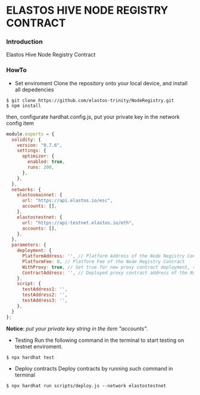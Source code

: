 # ELASTOS HIVE NODE REGISTRY CONTRACT

### Introduction
Elastos Hive Node Registry Contract



### HowTo

- Set enviroment
Clone the repository onto your local device, and install all depedencies

```shell
$ git clone https://github.com/elastos-trinity/NodeRegistry.git
$ npm install
```

then, configurate hardhat.config.js, put your private key in the network config item

```javascript
module.exports = {
  solidity: {
    version: "0.7.6",
    settings: {
      optimizer: {
        enabled: true,
        runs: 200,
      },
    },
  },
  networks: {
    elastosmainnet: {
      url: "https://api.elastos.io/esc",
      accounts: [],
    },
    elastostestnet: {
      url: "https://api-testnet.elastos.io/eth",
      accounts: [],
    },
  },
  parameters: {
    deployment: {
      PlatformAddress: '', // Platform Address of the Node Registry Contract 
      PlatformFee: 0, // Platform Fee of the Node Registry Contract 
      WithProxy: true, // Set true for new proxy contract deployment, set false for updates  
      ContractAddress: '', // Deployed proxy contract address of the Node Registry Contract
    },
    script: {
      testAddress1: '',
      testAddress2: '',
      testAddress3: '',
    },
  }
};
```

**Notice**: *put your private key string in the item "accounts"*.

- Testing
Run the following command in the terminal to start testing on testnet enviroment.

```shell
$ npx hardhat test
```


- Deploy contracts
Deploy contracts by running such command in terminal

```shell
$ npx hardhat run scripts/deploy.js --network elastostestnet
```